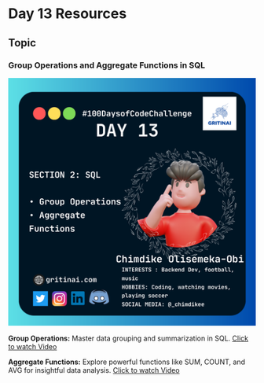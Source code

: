 # Day 13 Resources

## Topic

### Group Operations and Aggregate Functions in SQL

![100 days of code Day 13](https://github.com/GritinAI/100daysofcode2.0/blob/main/Images/Day13.png)

**Group Operations:** Master data grouping and summarization in SQL.
[Click to watch Video](https://youtu.be/jk6_L0k8VPg?si=jkLNb_nbl9tty7aY)

**Aggregate Functions:** Explore powerful functions like SUM, COUNT, and AVG for insightful data analysis.
[Click to watch Video](https://youtu.be/jcoJuc5e3RE?si=kVM4YvAY0TXBhUh4)





